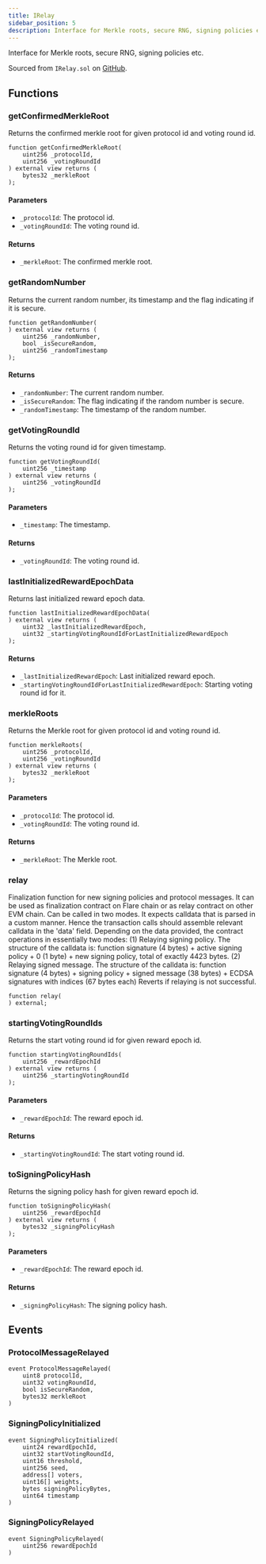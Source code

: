 ```yaml
---
title: IRelay
sidebar_position: 5
description: Interface for Merkle roots, secure RNG, signing policies etc.
---
```


Interface for Merkle roots, secure RNG, signing policies etc.

Sourced from `IRelay.sol` on [GitHub](https://github.com/flare-foundation/flare-smart-contracts-v2/blob/main/contracts/userInterfaces/IRelay.sol).

## Functions

### getConfirmedMerkleRoot

Returns the confirmed merkle root for given protocol id and voting round id.

```solidity
function getConfirmedMerkleRoot(
    uint256 _protocolId,
    uint256 _votingRoundId
) external view returns (
    bytes32 _merkleRoot
);
```

#### Parameters

- `_protocolId`: The protocol id.
- `_votingRoundId`: The voting round id.

#### Returns

- `_merkleRoot`: The confirmed merkle root.

### getRandomNumber

Returns the current random number, its timestamp and the flag indicating if it is secure.

```solidity
function getRandomNumber(
) external view returns (
    uint256 _randomNumber,
    bool _isSecureRandom,
    uint256 _randomTimestamp
);
```

#### Returns

- `_randomNumber`: The current random number.
- `_isSecureRandom`: The flag indicating if the random number is secure.
- `_randomTimestamp`: The timestamp of the random number.

### getVotingRoundId

Returns the voting round id for given timestamp.

```solidity
function getVotingRoundId(
    uint256 _timestamp
) external view returns (
    uint256 _votingRoundId
);
```

#### Parameters

- `_timestamp`: The timestamp.

#### Returns

- `_votingRoundId`: The voting round id.

### lastInitializedRewardEpochData

Returns last initialized reward epoch data.

```solidity
function lastInitializedRewardEpochData(
) external view returns (
    uint32 _lastInitializedRewardEpoch,
    uint32 _startingVotingRoundIdForLastInitializedRewardEpoch
);
```

#### Returns

- `_lastInitializedRewardEpoch`: Last initialized reward epoch.
- `_startingVotingRoundIdForLastInitializedRewardEpoch`: Starting voting round id for it.

### merkleRoots

Returns the Merkle root for given protocol id and voting round id.

```solidity
function merkleRoots(
    uint256 _protocolId,
    uint256 _votingRoundId
) external view returns (
    bytes32 _merkleRoot
);
```

#### Parameters

- `_protocolId`: The protocol id.
- `_votingRoundId`: The voting round id.

#### Returns

- `_merkleRoot`: The Merkle root.

### relay

Finalization function for new signing policies and protocol messages.
It can be used as finalization contract on Flare chain or as relay contract on other EVM chain.
Can be called in two modes. It expects calldata that is parsed in a custom manner.
Hence the transaction calls should assemble relevant calldata in the 'data' field.
Depending on the data provided, the contract operations in essentially two modes:
(1) Relaying signing policy. The structure of the calldata is:
function signature (4 bytes) + active signing policy + 0 (1 byte) + new signing policy,
total of exactly 4423 bytes.
(2) Relaying signed message. The structure of the calldata is:
function signature (4 bytes) + signing policy + signed message (38 bytes) + ECDSA signatures with indices (67 bytes each)
Reverts if relaying is not successful.

```solidity
function relay(
) external;
```

### startingVotingRoundIds

Returns the start voting round id for given reward epoch id.

```solidity
function startingVotingRoundIds(
    uint256 _rewardEpochId
) external view returns (
    uint256 _startingVotingRoundId
);
```

#### Parameters

- `_rewardEpochId`: The reward epoch id.

#### Returns

- `_startingVotingRoundId`: The start voting round id.

### toSigningPolicyHash

Returns the signing policy hash for given reward epoch id.

```solidity
function toSigningPolicyHash(
    uint256 _rewardEpochId
) external view returns (
    bytes32 _signingPolicyHash
);
```

#### Parameters

- `_rewardEpochId`: The reward epoch id.

#### Returns

- `_signingPolicyHash`: The signing policy hash.

## Events

### ProtocolMessageRelayed

```solidity
event ProtocolMessageRelayed(
    uint8 protocolId,
    uint32 votingRoundId,
    bool isSecureRandom,
    bytes32 merkleRoot
)
```

### SigningPolicyInitialized

```solidity
event SigningPolicyInitialized(
    uint24 rewardEpochId,
    uint32 startVotingRoundId,
    uint16 threshold,
    uint256 seed,
    address[] voters,
    uint16[] weights,
    bytes signingPolicyBytes,
    uint64 timestamp
)
```

### SigningPolicyRelayed

```solidity
event SigningPolicyRelayed(
    uint256 rewardEpochId
)
```
